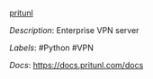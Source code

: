 [pritunl](https://github.com/pritunl/pritunl)

*Description*: Enterprise VPN server

*Labels*: #Python #VPN

*Docs*: https://docs.pritunl.com/docs
